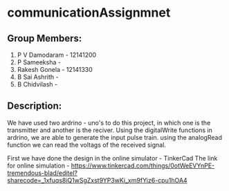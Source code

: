 # communicationAssignmnet

## Group Members:
1) P V Damodaram - 12141200
2) P Sameeksha -
3) Rakesh Gonela - 12141330
4) B Sai Ashrith -
5) B Chidvilash -

## Description:
We have used two ardrino - uno's to do this project, in which one is the transmitter and another is the reciver.
Using the digitalWrite functions in ardrino, we are able to generate the input pulse train.
using the analogRead function we can read the voltags of the received signal.

First we have done the design in the online simulator - TinkerCad 
The link for online simulation - https://www.tinkercad.com/things/0otWeEVYnPE-tremendous-blad/editel?sharecode=_1xfuqs8iQ1wSgZxst9YP3wKi_xm9fYiz6-cpu1hOA4
